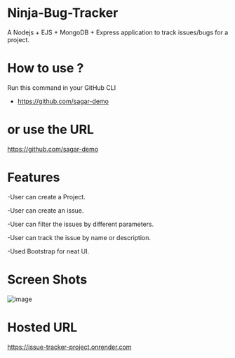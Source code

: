 # Ninja-Bug-Tracker

A Nodejs + EJS + MongoDB + Express application to track issues/bugs for a project.

# How to use ?

Run this command in your GitHub CLI

- https://github.com/sagar-demo

# or use the URL

https://github.com/sagar-demo

# Features

-User can create a Project.

-User can create an issue.

-User can filter the issues by different parameters.

-User can track the issue by name or description.

-Used Bootstrap for neat UI.

# Screen Shots

![image](https://user-images.githubusercontent.com/64120304/207872516-1f41e6ed-0d0b-4907-83c8-ede84a86bb3e.png)


# Hosted URL

https://issue-tracker-project.onrender.com
